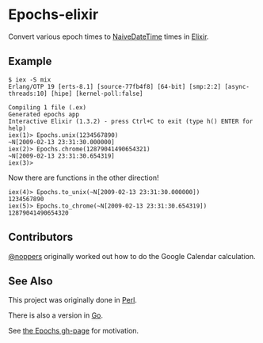 # Epochs-elixir
Convert various epoch times to [NaiveDateTime](http://elixir-lang.org/docs/stable/elixir/NaiveDateTime.html) times in [Elixir](http://elixir-lang.org/).

## Example

```
$ iex -S mix
Erlang/OTP 19 [erts-8.1] [source-77fb4f8] [64-bit] [smp:2:2] [async-threads:10] [hipe] [kernel-poll:false]

Compiling 1 file (.ex)
Generated epochs app
Interactive Elixir (1.3.2) - press Ctrl+C to exit (type h() ENTER for help)
iex(1)> Epochs.unix(1234567890)
~N[2009-02-13 23:31:30.000000]
iex(2)> Epochs.chrome(12879041490654321)
~N[2009-02-13 23:31:30.654319]
iex(3)> 
```

Now there are functions in the other direction!

```
iex(4)> Epochs.to_unix(~N[2009-02-13 23:31:30.000000])
1234567890
iex(5)> Epochs.to_chrome(~N[2009-02-13 23:31:30.654319])
12879041490654320
```

## Contributors

[@noppers](https://github.com/noppers) originally worked out how to do the Google Calendar calculation.

## See Also

This project was originally done in [Perl](https://github.com/oylenshpeegul/Epochs-perl).

There is also a version in [Go](https://github.com/oylenshpeegul/epochs).

See [the Epochs gh-page](http://oylenshpeegul.github.io/Epochs-perl/) for motivation.
